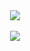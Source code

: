 <div align="center">
  <img align="center" src="https://i.pinimg.com/originals/05/f1/7d/05f17d6e87ad18f65940f896f4cf11a4.gif"/>
</div><br>
<div align="center" style="line-height: 0;">
  <img src="https://readme-typing-svg.herokuapp.com?size=30&color=0968DA&center=true&vCenter=true&width=800&lines=Hi,+my+name+is+Misael;I'm+a+student+at;Trevecca+Nazarene+University!:D">
</div>
